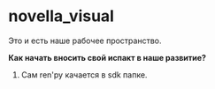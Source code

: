 # novella_visual
Это и есть наше рабочее пространство.

<b color="black">Как начать вносить свой испакт в наше развитие?</b>
1. Сам ren'py качается в sdk папке.
